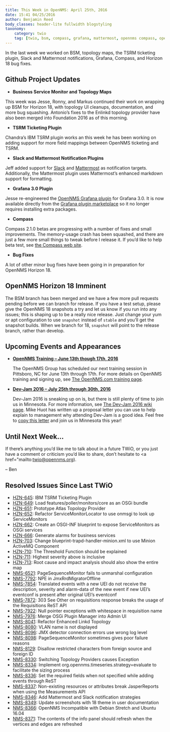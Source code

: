 ```yaml
---
title: This Week in OpenNMS: April 25th, 2016
date: 15:41 04/25/2016
author: Benjamin Reed
body_classes: header-lite fullwidth blogstyling
taxonomy:
    category: twio
    tag: [twio, bsm, compass, grafana, mattermost, opennms compass, opennms horizon, slack, topology maps, tsrm]
---
```


In the last week we worked on BSM, topology maps, the TSRM ticketing plugin, Slack and Mattermost notifications, Grafana, Compass, and Horizon 18 bug fixes.

Github Project Updates
----------------------

* __Business Service Monitor and Topology Maps__

This week was Jesse, Ronny, and Markus continued their work on wrapping up BSM for Horizon 18, with topology UI cleanups, documentation, and more bug squashing.  Antonio&#8217;s fixes to the Enlinkd topology provider have also been merged into Foundation 2016 as of this morning.

* __TSRM Ticketing Plugin__

Chandra&#8217;s IBM TSRM plugin works an this week he has been working on adding support for more field mappings between OpenNMS ticketing and TSRM.

* __Slack and Mattermost Notification Plugins__

Jeff added support for [Slack](https://slack.com) and [Mattermost](http://www.mattermost.org) as notification targets.  Additionally, the Mattermost plugin uses Mattermost&#8217;s enhanced markdown support for formatting.

* __Grafana 3.0 Plugin__

Jesse re-engineered the [OpenNMS Grafana plugin](https://www.opennms.org/wiki/Grafana) for Grafana 3.0.  It is now available directly from the [Grafana plugin marketplace](https://grafana.net/plugins/opennms-datasource) so it no longer requires installing extra packages.

* __Compass__

Compass 2.1.0 betas are progressing with a number of fixes and small improvements.  The memory-usage crash has been squashed, and there are just a few more small things to tweak before I release it.  If you&#8217;d like to help beta test, see [the Compass web site](https://compass.opennms.io/#beta).

* __Bug Fixes__

A lot of other minor bug fixes have been going in in preparation for OpenNMS Horizon 18.

OpenNMS Horizon 18 Imminent
---------------------------

The BSM branch has been merged and we have a few more pull requests pending before we can branch for release.  If you have a test setup, please give the OpenNMS 18 snapshots a try and let us know if you run into any issues; this is shaping up to be a really nice release.  Just change your yum or apt configuration to use `snapshot` instead of `stable` and you&#8217;ll get the snapshot builds.  When we branch for 18, `snapshot` will point to the release branch, rather than develop.

Upcoming Events and Appearances
-------------------------------

* __[OpenNMS Training – June 13th though 17th, 2016](http://www.opennms.com/training)__

  The OpenNMS Group has scheduled our next training session in Pittsboro, NC for June 13th through 17th.  For more details on OpenNMS training and signing up, see [The OpenNMS.com training page](http://www.opennms.com/training/).

* __[Dev-Jam 2016 – July 25th through 30th, 2016](https://www.opennms.org/wiki/Dev-Jam_2016)__

  Dev-Jam 2016 is sneaking up on is, but there is still plenty of time to join us in Minnesota.  For more information, see [The Dev-Jam 2016 wiki page](https://www.opennms.org/wiki/Dev-Jam_2016).
  Mike Huot has written up a proposal letter you can use to help explain to management why attending Dev-Jam is a good idea.  Feel free to [copy this letter](https://docs.google.com/document/d/1VerZYe5LwMT_1j5ISAsNU9-ZGcwY_zdA_4DODNlBpYg/edit?usp=sharing) and join us in Minnesota this year!

Until Next Week…
----------------

If there’s anything you’d like me to talk about in a future TWiO, or you just have a comment or criticism you’d like to share, don’t hesitate to <a href="mailto:twio@opennms.org).

– Ben

Resolved Issues Since Last TWiO
-------------------------------

* [HZN-645](http://issues.opennms.org/browse/HZN-645): IBM TSRM Ticketing Plugin
* [HZN-649](http://issues.opennms.org/browse/HZN-649): Load features/poller/monitors/core as an OSGi bundle
* [HZN-651](http://issues.opennms.org/browse/HZN-651): Prototype Atlas Topology Provider
* [HZN-652](http://issues.opennms.org/browse/HZN-652): Refactor ServiceMonitorLocator to use onmsgi to look up ServiceMonitors
* [HZN-662](http://issues.opennms.org/browse/HZN-662): Create an OSGI-INF blueprint to expose ServiceMonitors as OSGi services
* [HZN-666](http://issues.opennms.org/browse/HZN-666): Generate alarms for business services
* [HZN-703](http://issues.opennms.org/browse/HZN-703): Change blueprint-trapd-handler-minion.xml to use Minion ActiveMQ Component
* [HZN-710](http://issues.opennms.org/browse/HZN-710): The Threshold Function should be explained
* [HZN-711](http://issues.opennms.org/browse/HZN-711): Highest severity above is inclusive
* [HZN-713](http://issues.opennms.org/browse/HZN-713): Root cause and impact analysis should also show the entire map
* [NMS-6521](http://issues.opennms.org/browse/NMS-6521): PageSequenceMonitor fails to unmarshal configuration
* [NMS-7792](http://issues.opennms.org/browse/NMS-7792): NPE in JmxRrdMigratorOffline
* [NMS-7854](http://issues.opennms.org/browse/NMS-7854): Translated events with a new UEI do not receive the description, severity and alarm-data of the new event if new UEI&#8217;s eventconf is present after original UEI&#8217;s eventconf
* [NMS-7872](http://issues.opennms.org/browse/NMS-7872): 303 See Other on requisitions response breaks the usage of the Requisitions ReST API
* [NMS-7922](http://issues.opennms.org/browse/NMS-7922): Null pointer exceptions with whitespace in requisition name
* [NMS-7976](http://issues.opennms.org/browse/NMS-7976): Merge OSGi Plugin Manager into Admin UI
* [NMS-8041](http://issues.opennms.org/browse/NMS-8041): Refactor Enhanced Linkd Topology
* [NMS-8080](http://issues.opennms.org/browse/NMS-8080): VLAN name is not displayed
* [NMS-8096](http://issues.opennms.org/browse/NMS-8096): JMX detector connection errors use wrong log level
* [NMS-8098](http://issues.opennms.org/browse/NMS-8098): PageSequenceMonitor sometimes gives poor failure reasons
* [NMS-8129](http://issues.opennms.org/browse/NMS-8129): Disallow restricted characters from foreign source and foreign ID
* [NMS-8330](http://issues.opennms.org/browse/NMS-8330): Switching Topology Providers causes Exception
* [NMS-8334](http://issues.opennms.org/browse/NMS-8334): Implement org.opennms.timeseries.strategy=evaluate to facilitate the sizing process
* [NMS-8336](http://issues.opennms.org/browse/NMS-8336): Set the required fields when not specified while adding events through ReST
* [NMS-8337](http://issues.opennms.org/browse/NMS-8337): Non-existing resources or attributes break JasperReports when using the Measurements API
* [NMS-8346](http://issues.opennms.org/browse/NMS-8346): Add Mattermost and Slack notification strategies
* [NMS-8349](http://issues.opennms.org/browse/NMS-8349): Update screenshots with 18 theme in user documentation
* [NMS-8366](http://issues.opennms.org/browse/NMS-8366): OpenNMS Incompatible with Debian Stretch and Ubuntu 16.04
* [NMS-8371](http://issues.opennms.org/browse/NMS-8371): The contents of the info panel should refresh when the vertices and edges are refreshed
